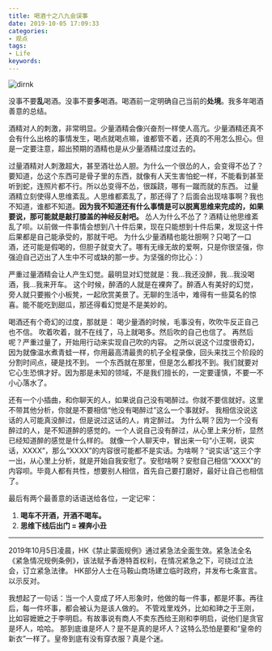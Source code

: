 ```yaml
---
title: 喝酒十之八九会误事
date: 2019-10-05 17:09:33
categories:
- 观点
tags:
- Life
keywords:
---
```


![dirnk](https://s2.ax1x.com/2020/03/11/8EM4sg.jpg)

没事不要**乱**喝酒。没事不要**多**喝酒。喝酒前一定明确自己当前的**处境**。我多年喝酒善意的总结。

酒精对人的刺激，非常明显。少量酒精会像兴奋剂一样使人高亢。少量酒精还真不会有什么出格的事情发生，喝点就喝点嘛，谁都管不着，还真的不用怎么担心。但是一定要注意，超出预期的酒精也是从少量酒精过度过去的。

<!-- more -->
过量酒精对人刺激超大，甚至酒壮怂人胆。为什么一个很怂的人，会变得不怂了？要知道，怂这个东西可是骨子里的东西，就像有人天生害怕蛇一样，不能看到甚至听到蛇，连照片都不行。所以怂变得不怂，很蹊跷，哪有一蹴而就的东西。
过量酒精立刻使得人思维紊乱。人思维都紊乱了，那还得了？后面会出现啥事啊？我也不知道，谁都不知道。**因为我不知道还有什么事情是可以脱离思维来完成的，如果要说，那可能就是敲打膝盖的神经反射吧。**
怂人为什么不怂了？酒精让他思维紊乱了呗。以前做一件事情会想到八十件后果，现在只能想到十件后果，发现这十件后果都是自己能承受的，那就干吧。
为什么少量酒精也能壮胆啊？只喝了一口酒，还可能是假喝的，但胆子就变大了。哪有无缘无故的爱啊，只是你很坚强，你强迫自己迈出了人生中不可或缺的那一步。为坚强的你比心：）

严重过量酒精会让人产生幻觉。最明显对幻觉就是：我...我还没醉，我...我没喝酒，我...我来开车。
这个时候，醉酒的人就是在裸奔了。醉酒人有美好的幻觉，旁人就只要搬个小板凳，一起欣赏美景了。无聊的生活中，难得有一些莫名的惊喜。能不能吃到甜瓜，那还得看幻觉是不是美妙的。

喝酒还有个奇幻的过度，那就是：
喝少量酒的时候，毛事没有，吹吹牛反正自己也不信。
吹着吹着，就不在线了，马上就喝多。然后吹的自己也信了。
再然后呢？严重过量了，开始用行动来实现自己吹的内容。
之所以说这个过度很奇幻，因为就像温水煮青蛙一样，你用最高清最贵的机子全程录像，回头来找三个阶段的分割时间点，硬是找不到。
一个东西就在那里，但是怎么都找不到。我们就要对它心生恐惧才好。因为那是未知的领域，不是我们擅长的，一定要谨慎，不要一不小心落水了。

还有一个小插曲，和你聊天的人，如果说自己没有喝醉过。你就不要信就好。这里不带其他分析，你就是不要相信“他没有喝醉过”这么一个事就好。
我相信没说这话的人可能真没醉过，但是说过这话的人，肯定醉过。
为什么啊？因为一个没有醉过的人，是不知道醉的感觉的。一个人说自己没有醉过，从心里上来分析，显然已经知道醉的感觉是什么样的。
就像一个人聊天中，冒出来一句“小王啊，说实话，XXXX”，那么“XXXX”的内容很可能都不是实话。为啥啊？“说实话”这三个字一出，从心里上分析，就是开始自我安慰了。安慰啥啊？安慰自己相信“XXXX”的内容呗。毕竟人都有共性，想要别人相信，首先自己要打磨好，最好让自己也相信了。

最后有两个最善意的话语送给各位，一定记牢：
1. **喝车不开酒，开酒不喝车。**
2. **思维下线后出门 = 裸奔小丑**

___

2019年10月5日凌晨，HK《禁止蒙面规例》通过紧急法全面生效。紧急法全名《紧急情况规例条例》，该法赋予香港特首权利，在情况紧急之下，可绕过立法会，订立紧急法律。
HK部分人士在马鞍山商场建立临时政府，并发布七条宣言。以示反对。

我想起了一句话：当一个人变成了坏人形象时，他做的每一件事，都是坏事。再往后，每一件坏事，都会被认为是该人做的。
不管戏里戏外，比如和珅之于王刚，比如容嬷嬷之于李明启。有故事说有商人不卖东西给王刚和李明启，说他们是贪官是坏人，哈哈。
那到底谁是坏人？是不是真的是坏人？这特么恐怕是要和“皇帝的新衣”一样了。皇帝到底有没有穿衣服？真是个迷。